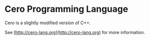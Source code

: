 # Cero Programming Language

Cero is a slightly modified version of C++. 

See [http://cero-lang.org](http://cero-lang.org) for more information.

